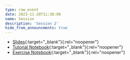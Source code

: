 ```yaml
---
type: raw_event
date: 2023-11-20T11:30:00
name: Session
description: 'Session 2'
hide_from_announcments: true
---
```


* [Slides](https://pynoon.github.io/curriculum/week_2/slides.html){:target="_blank"}{:rel="noopener"}
* [Tutorial Notebook](https://colab.research.google.com/github/pynoon/curriculum/main/week_2/week_2_tutorial.ipynb){:target="_blank"}{:rel="noopener"}
* [Exercise Notebook](https://colab.research.google.com/github/pynoon/curriculum/main/week_2/week_2_exercise.ipynb){:target="_blank"}{:rel="noopener"}
